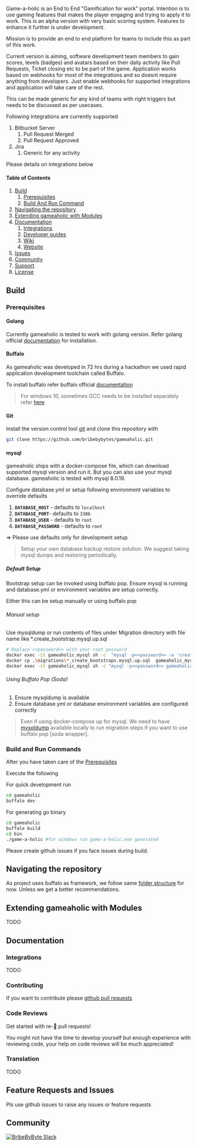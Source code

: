 Game-a-holic is an End to End "Gamification for work" portal. Intention is to use gaming features that makes the player engaging and trying to apply it to work. This is an alpha version with very basic scoring system. Features to enhance it further is under development.

Mission is to provide an end to end platform for teams to include this as part of this work.

Current version is aiming, software development team members to gain scores, levels (badges) and avatars based on their daily activity like Pull Requests, Ticket closing etc to be part of the game. Application works based on webhooks for most of the integrations and so doesnt require anything from developers. Just enable webhooks for supported integrations and application will take care of the rest.

This can be made generic for any kind of teams with right triggers but needs to be discussed as per usecases.

Following Integrations are currently supported

1. Bitbucket Server
   1. Pull Request Merged
   2. Pull Request Approved
2. Jira
   1. Generic for any activity

Please details on integrations below

#### Table of Contents

1. [Build](#build)
   1. [Prerequisites](#prerequisites)
   2. [Build And Run Command](#build-and-run-commands)
2. [Navigating the repository](#navigating-the-repository)
4. [Extending gameaholic with Modules](#extending-gameaholic-with-modules)
5. [Documentation](#documentation)
   1. [Integrations](#integrations)
   2. [Developer guides](#developer-guides)
   3. [Wiki](#wiki)
   4. [Website](#website)
7. [Issues](#issues)
8. [Community](#community)
9. [Support](#support)
10. [License](#license)


## Build

### Prerequisites

#### Golang
Currently gameaholic is tested to work with golang version.
Refer golang official [documentation](https://golang.org/doc/install) for installation.

#### Buffalo

As gameaholic was developed in 72 hrs during a hackathon we used rapid application development toolchain called Buffalo.

To install buffalo refer buffalo official [documentation](https://gobuffalo.io/en/docs/getting-started/installation)

>For windows 10, sometimes GCC needs to be installed separately refer [here](https://blog.gobuffalo.io/install-buffalo-on-windows-10-e08b3aa304a3)


#### Git

Install the version control tool [git](https://git-scm.com/) and clone this repository with

```bash
git clone https://github.com/bribebybytes/gameaholic.git
```

#### mysql

gameaholic ships with a docker-compose file, which can download supported mysql version and run it. But you can also use your mysql database. gameaholic is tested with mysql 8.0.19.

Configure database.yml or setup following environment variables to override defaults

1. **`DATABASE_HOST`** - defaults to `localhost`
2. **`DATABASE_PORT`**- defaults to `3306`
3. **`DATABASE_USER`** - defaults to `root`
4. **`DATABASE_PASSWORD`** - defaults to `root`

=> Please use defaults only for development setup

> Setup your own database backup restore solution. We suggest taking mysql dumps and restoring periodically.

##### Default Setup
Bootstrap setup can be invoked using buffalo pop. Ensure mysql is running and database.yml or environment variables are setup correctly. 

Either this can be setup manually or using buffalo pop

###### Manual setup
Use mysqldump or run contents of files under Migration directory with file name like *.create_bootstrap.mysql.up.sql



```bash
# Replace <<password>> with your root password
docker exec -it gameaholic_mysql sh -c  "mysql -p<<password>> -e 'create database gameaholic;'"
docker cp .\migrations\*_create_bootstraps.mysql.up.sql  gameaholic_mysql:\
docker exec -it gameaholic_mysql sh -c "mysql -p<<password>> gameaholic < *_create_bootstraps.mysql.up.sql" 
```

###### Using Buffalo Pop (Soda)
1. Ensure mysqldump is available 
2. Ensure database.yml or database environment variables are configured correctly 



> Even if using docker-compose up for mysql. We need to have [mysqldump](https://dev.mysql.com/downloads/installer/) available locally to run migration steps if you want to use buffalo pop [soda wrapper].

### Build and Run Commands

After you have taken care of the [Prerequisites](#prerequisites)

Execute the following

For quick development run

```bash
cd gameaholic
buffalo dev
```
For generating go binary

```bash
cd gameaholic
buffalo build
cd bin
./game-a-holic #for windows run game-a-holic.exe generated
```
Please create github issues if you face issues during build.



## Navigating the repository

As project uses buffalo as framework, we follow same [folder structure](https://gobuffalo.io/en/docs/getting-started/directory-structure) for now. Unless we get a better recommendations.


## Extending gameaholic with Modules

TODO

## Documentation

### Integrations

TODO


### Contributing

If you want to contribute please [github pull requests](https://help.github.com/en/github/collaborating-with-issues-and-pull-requests/about-pull-requests)


### Code Reviews

Get started with re-:eyes: pull requests!

You might not have the time to develop yourself but enough experience with reviewing code, your help on code reviews will be much
appreciated!

### Translation

TODO

## Feature Requests and Issues

Pls use github issues to raise any issues or feature requests

## Community

[![BribeByByte Slack](https://img.shields.io/badge/bribebybytes-Slack-%26blue)](https://join.slack.com/t/bribebybytes/shared_invite/enQtOTU0NTAzMjI2MjczLWVjYzZlYzFhZWYxNDUxZDcwNmQxM2FlY2M3OThiODZiNDRiYmFlN2FjN2FjYWZiYzU5NjkxMzE1ZDk0M2RjMTk)
